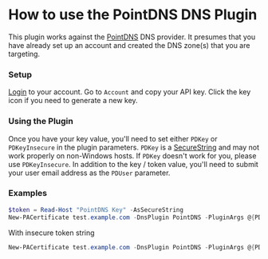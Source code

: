 # How to use the PointDNS DNS Plugin

This plugin works against the [PointDNS](https://pointhq.com) DNS provider. It presumes
that you have already set up an account and created the DNS zone(s) that you are targeting.

### Setup

[Login](https://app.pointhq.com/verify) to your account. Go to `Account` and copy
your API key. Click the key icon if you need to generate a new key.

### Using the Plugin

Once you have your key value, you'll need to set either `PDKey` or `PDKeyInsecure` in
the plugin parameters. `PDKey` is a [SecureString](https://docs.microsoft.com/en-us/dotnet/api/system.security.securestring) 
and may not work properly on non-Windows hosts. If `PDKey` doesn't work for you,
please use `PDKeyInsecure`. In addition to the key / token value, you'll need to submit your
user email address as the `PDUser` parameter.

### Examples

```powershell
$token = Read-Host "PointDNS Key" -AsSecureString
New-PACertificate test.example.com -DnsPlugin PointDNS -PluginArgs @{PDUser='email@example.com';PDKey=$token}
```

With insecure token string

```powershell
New-PACertificate test.example.com -DnsPlugin PointDNS -PluginArgs @{PDUser='email@example.com';PDKeyInsecure='xxxxxxxx-xxxx-xxxx-xxxx-xxxxxxxxxxxx'}
```